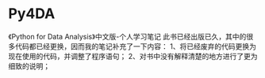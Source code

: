 # Py4DA
《Python for Data Analysis》中文版-个人学习笔记
此书已经出版已久，其中的很多代码都已经更换，因而我的笔记补充了一下内容：
1、将已经废弃的代码更换为现在使用的代码，并调整了程序语句；
2、对书中没有解释清楚的地方进行了更为细致的说明；
 
